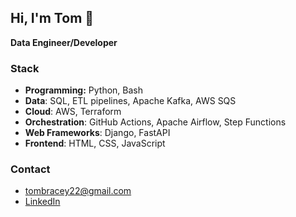 ## Hi, I'm Tom 👋
**Data Engineer/Developer**

### Stack
- **Programming:** Python, Bash
- **Data**: SQL, ETL pipelines, Apache Kafka, AWS SQS
- **Cloud**: AWS, Terraform
- **Orchestration**: GitHub Actions, Apache Airflow, Step Functions
- **Web Frameworks**: Django, FastAPI
- **Frontend**: HTML, CSS, JavaScript

### Contact
- [tombracey22@gmail.com](mailto:tombracey22@gmail.com)
- [LinkedIn](https://www.linkedin.com/in/tom-bracey-256337252/)
